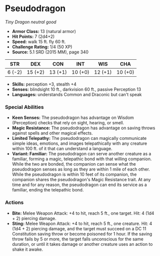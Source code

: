 # Pseudodragon

*Tiny* *Dragon* *neutral good*

- **Armor Class:** 13 (natural armor)
- **Hit Points:** 7 (2d4+2)
- **Speed:** walk 15 ft. fly 60 ft.
- **Challenge Rating:** 1/4 (50 XP)
- **Source:** 5.1 SRD (2015 MM), page 340

| STR | DEX | CON | INT | WIS | CHA |
| --- | --- | --- | --- | --- | --- |
| 6 (-2) | 15 (+2) | 13 (+1) | 10 (+0) | 12 (+1) | 10 (+0) |

- **Skills:** perception +3, stealth +4
- **Senses:** blindsight 10 ft., darkvision 60 ft., passive Perception 13
- **Languages:** understands Common and Draconic but can't speak

### Special Abilities

- **Keen Senses:** The pseudodragon has advantage on Wisdom (Perception) checks that rely on sight, hearing, or smell.
- **Magic Resistance:** The pseudodragon has advantage on saving throws against spells and other magical effects.
- **Limited Telepathy:** The pseudodragon can magically communicate simple ideas, emotions, and images telepathically with any creature within 100 ft. of it that can understand a language.
- **Variant: Familiar:** The pseudodragon can serve another creature as a familiar, forming a magic, telepathic bond with that willing companion. While the two are bonded, the companion can sense what the pseudodragon senses as long as they are within 1 mile of each other. While the pseudodragon is within 10 feet of its companion, the companion shares the pseudodragon's Magic Resistance trait. At any time and for any reason, the pseudodragon can end its service as a familiar, ending the telepathic bond.

### Actions

- **Bite:** Melee Weapon Attack: +4 to hit, reach 5 ft., one target. Hit: 4 (1d4 + 2) piercing damage.
- **Sting:** Melee Weapon Attack: +4 to hit, reach 5 ft., one creature. Hit: 4 (1d4 + 2) piercing damage, and the target must succeed on a DC 11 Constitution saving throw or become poisoned for 1 hour. If the saving throw fails by 5 or more, the target falls unconscious for the same duration, or until it takes damage or another creature uses an action to shake it awake.


